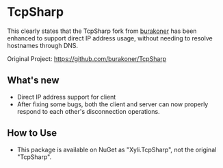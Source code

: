 # TcpSharp
This clearly states that the TcpSharp fork from [burakoner](https://github.com/burakoner) has been enhanced to support direct IP address usage, without needing to resolve hostnames through DNS.

Original Project: https://github.com/burakoner/TcpSharp
## What's new

- Direct IP address support for client
- After fixing some bugs, both the client and server can now properly respond to each other's disconnection operations.

## How to Use
- This package is available on NuGet as "Xyli.TcpSharp", not the original "TcpSharp".
